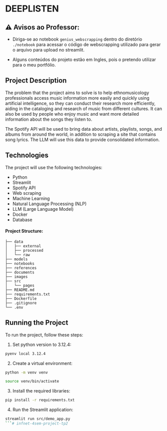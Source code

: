 # DEEPLISTEN

## ⚠️ Avisos ao Professor: 

* Diriga-se ao notebook `genius_webscrapping` dentro do diretório ```./notebook``` para acessar o código de webscrapping utilizado para gerar o arquivo para upload no streamlit.

* Alguns conteúdos do projeto estão em Ingles, pois o pretendo utilizar para o meu portfólio. 

## Project Description
The problem that the project aims to solve is to help ethnomusicology professionals access music information more easily and quickly using artificial intelligence, so they can conduct their research more efficiently, aiding in the cataloging and research of music from different cultures. It can also be used by people who enjoy music and want more detailed information about the songs they listen to.

The Spotify API will be used to bring data about artists, playlists, songs, and albums from around the world, in addition to scraping a site that contains song lyrics. The LLM will use this data to provide consolidated information.

## Technologies
The project will use the following technologies:
* Python
* Streamlit
* Spotify API
* Web scraping
* Machine Learning
* Natural Language Processing (NLP)
* LLM (Large Language Model)
* Docker
* Database

#### Project Structure:
```
├── data
│   ├── external
│   ├── processed
│   └── raw
├── models
├── notebooks
├── references
├── documents
├── images
├── src
│   └── pages
├── README.md
├── requirements.txt
├── Dockerfile
├── .gitignore
└── .env
```

## Running the Project
To run the project, follow these steps:

1. Set python version to 3.12.4:
```bash
pyenv local 3.12.4
```

2. Create a virtual environment:
```bash
python -m venv venv

source venv/bin/activate
```

3. Install the required libraries:
```bash
pip install -r requirements.txt
```

4. Run the Streamlit application:
```bash
streamlit run src/demo_app.py
```# infnet-4sem-project-tp2
